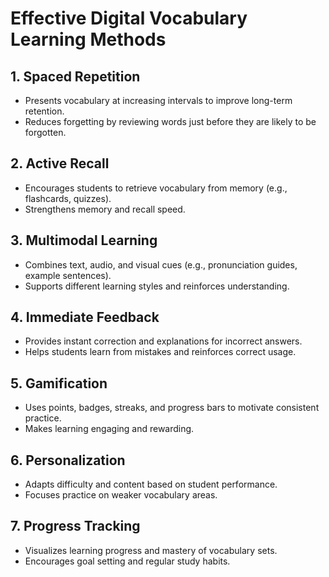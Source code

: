# Effective Digital Vocabulary Learning Methods

## 1. Spaced Repetition
- Presents vocabulary at increasing intervals to improve long-term retention.
- Reduces forgetting by reviewing words just before they are likely to be forgotten.

## 2. Active Recall
- Encourages students to retrieve vocabulary from memory (e.g., flashcards, quizzes).
- Strengthens memory and recall speed.

## 3. Multimodal Learning
- Combines text, audio, and visual cues (e.g., pronunciation guides, example sentences).
- Supports different learning styles and reinforces understanding.

## 4. Immediate Feedback
- Provides instant correction and explanations for incorrect answers.
- Helps students learn from mistakes and reinforces correct usage.

## 5. Gamification
- Uses points, badges, streaks, and progress bars to motivate consistent practice.
- Makes learning engaging and rewarding.

## 6. Personalization
- Adapts difficulty and content based on student performance.
- Focuses practice on weaker vocabulary areas.

## 7. Progress Tracking
- Visualizes learning progress and mastery of vocabulary sets.
- Encourages goal setting and regular study habits.
